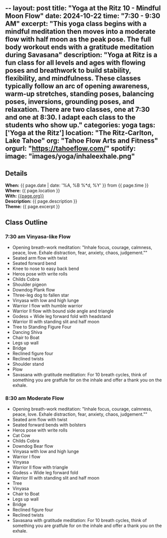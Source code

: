 --
layout: post
title: "Yoga at the Ritz 10 - Mindful Moon Flow"
date: 2024-10-22
time: "7:30 - 9:30 AM" 
excerpt: "This yoga class begins with a mindful meditation then moves into a moderate flow with half moon as the peak pose. The full body workout ends with a gratitude meditation during Savasana"
description: "Yoga at Ritz is a fun class for all levels and ages with flowing poses and breathwork to build stability, flexibility, and mindfulness. These classes typically follow an arc of opening awareness, warm-up stretches, standing poses, balancing poses, inversions, grounding poses, and relaxation. There are two classes, one at 7:30 and one at 8:30. I adapt each class to the students who show up." 
categories: yoga
tags: ['Yoga at the Ritz']
location: "The Ritz-Carlton, Lake Tahoe"
org: "Tahoe Flow Arts and Fitness"
orgurl: "https://tahoeflow.com/"
spotify:  
image: "images/yoga/inhaleexhale.png"
---


## Details

**When:** {{ page.date | date: '%A, %B %*d, %Y' }} from {{ page.time }}   
**Where:** {{ page.location }}       
**With:** [{{page.org}}]({{page.orgurl}})   
**Description:** {{ page.description }}   
**Theme:** {{ page.excerpt }}         


## Class Outline

### 7:30 am Vinyasa-like Flow

- Opening breath-work meditation: "Inhale focus, courage, calmness, peace, love. Exhale distraction, fear, anxiety, chaos, judgement."" 
- Seated arm flow with twist
- Seated forward bend
- Knee to nose to easy back bend
- Heros pose with write rolls
- Childs Cobra 
- Shoulder pigeon
- Downdog Plank flow
- Three-leg dog to fallen star
- Vinyasa with low and high lunge
- Warrior I flow with humble warrior
- Warrior II flow with bound side angle and triangle
- Godess + Wide leg forward fold with headstand
- Warrior III with standing slit and half moon
- Tree to Standing Figure Four
- Dancing Shiva
- Chair to Boat
- Legs up wall
- Bridge
- Reclined figure four
- Reclined twists
- Shoulder stand
- Plow
- Savasana with gratitude meditation: For 10 breath cycles, think of something you are gratfule for on the inhale and offer a thank you on the exhale. 
 
 
### 8:30 am Moderate Flow

- Opening breath-work meditation: "Inhale focus, courage, calmness, peace, love. Exhale distraction, fear, anxiety, chaos, judgement."" 
- Seated arm flow with twist
- Seated forward bends with bolsters
- Heros pose with write rolls
- Cat Cow
- Childs Cobra 
- Downdog Bear flow
- Vinyasa with low and high lunge
- Warrior I flow
- Vinyasa
- Warrior II flow with triangle
- Godess + Wide leg forward fold
- Warrior III with standing slit and half moon
- Tree 
- Vinyasa
- Chair to Boat
- Legs up wall
- Bridge
- Reclined figure four
- Reclined twists
- Savasana with gratitude meditation: For 10 breath cycles, think of something you are gratfule for on the inhale and offer a thank you on the exhale. 
 

